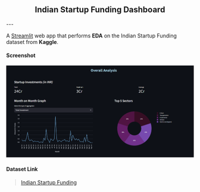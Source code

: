 <h2 align="center">Indian Startup Funding Dashboard</h2>
---
<p align="center">

A [Streamlit](https://streamlit.io/) web app that performs **EDA** on the Indian Startup Funding dataset from **Kaggle**.
  
</p>

#### Screenshot

![Overall Analysis](resources/ss.png)

#### Dataset Link
> [Indian Startup Funding](https://www.kaggle.com/datasets/sudalairajkumar/indian-startup-funding)
